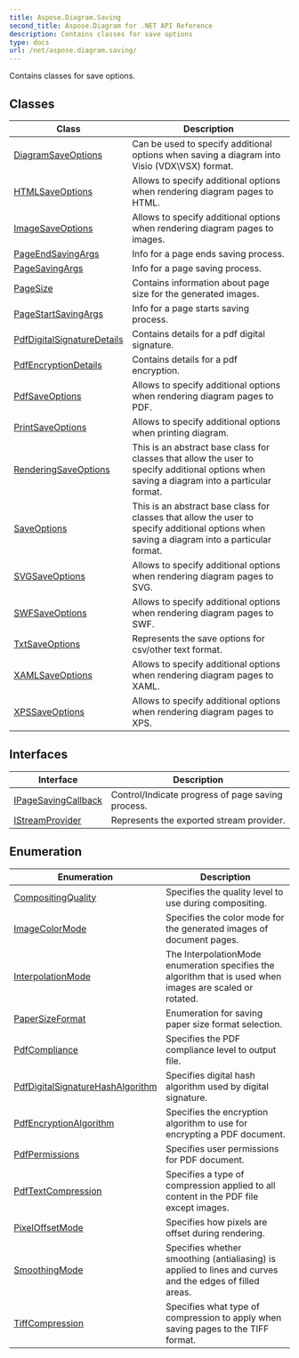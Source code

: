 ```yaml
---
title: Aspose.Diagram.Saving
second_title: Aspose.Diagram for .NET API Reference
description: Contains classes for save options
type: docs
url: /net/aspose.diagram.saving/
---
```

Contains classes for save options.

## Classes

| Class | Description |
| --- | --- |
| [DiagramSaveOptions](./diagramsaveoptions/) | Can be used to specify additional options when saving a diagram into Visio (VDX\VSX) format. |
| [HTMLSaveOptions](./htmlsaveoptions/) | Allows to specify additional options when rendering diagram pages to HTML. |
| [ImageSaveOptions](./imagesaveoptions/) | Allows to specify additional options when rendering diagram pages to images. |
| [PageEndSavingArgs](./pageendsavingargs/) | Info for a page ends saving process. |
| [PageSavingArgs](./pagesavingargs/) | Info for a page saving process. |
| [PageSize](./pagesize/) | Contains information about page size for the generated images. |
| [PageStartSavingArgs](./pagestartsavingargs/) | Info for a page starts saving process. |
| [PdfDigitalSignatureDetails](./pdfdigitalsignaturedetails/) | Contains details for a pdf digital signature. |
| [PdfEncryptionDetails](./pdfencryptiondetails/) | Contains details for a pdf encryption. |
| [PdfSaveOptions](./pdfsaveoptions/) | Allows to specify additional options when rendering diagram pages to PDF. |
| [PrintSaveOptions](./printsaveoptions/) | Allows to specify additional options when printing diagram. |
| [RenderingSaveOptions](./renderingsaveoptions/) | This is an abstract base class for classes that allow the user to specify additional options when saving a diagram into a particular format. |
| [SaveOptions](./saveoptions/) | This is an abstract base class for classes that allow the user to specify additional options when saving a diagram into a particular format. |
| [SVGSaveOptions](./svgsaveoptions/) | Allows to specify additional options when rendering diagram pages to SVG. |
| [SWFSaveOptions](./swfsaveoptions/) | Allows to specify additional options when rendering diagram pages to SWF. |
| [TxtSaveOptions](./txtsaveoptions/) | Represents the save options for csv/other text format. |
| [XAMLSaveOptions](./xamlsaveoptions/) | Allows to specify additional options when rendering diagram pages to XAML. |
| [XPSSaveOptions](./xpssaveoptions/) | Allows to specify additional options when rendering diagram pages to XPS. |
## Interfaces

| Interface | Description |
| --- | --- |
| [IPageSavingCallback](./ipagesavingcallback/) | Control/Indicate progress of page saving process. |
| [IStreamProvider](./istreamprovider/) | Represents the exported stream provider. |
## Enumeration

| Enumeration | Description |
| --- | --- |
| [CompositingQuality](./compositingquality/) | Specifies the quality level to use during compositing. |
| [ImageColorMode](./imagecolormode/) | Specifies the color mode for the generated images of document pages. |
| [InterpolationMode](./interpolationmode/) | The InterpolationMode enumeration specifies the algorithm that is used when images are scaled or rotated. |
| [PaperSizeFormat](./papersizeformat/) | Enumeration for saving paper size format selection. |
| [PdfCompliance](./pdfcompliance/) | Specifies the PDF compliance level to output file. |
| [PdfDigitalSignatureHashAlgorithm](./pdfdigitalsignaturehashalgorithm/) | Specifies digital hash algorithm used by digital signature. |
| [PdfEncryptionAlgorithm](./pdfencryptionalgorithm/) | Specifies the encryption algorithm to use for encrypting a PDF document. |
| [PdfPermissions](./pdfpermissions/) | Specifies user permissions for PDF document. |
| [PdfTextCompression](./pdftextcompression/) | Specifies a type of compression applied to all content in the PDF file except images. |
| [PixelOffsetMode](./pixeloffsetmode/) | Specifies how pixels are offset during rendering. |
| [SmoothingMode](./smoothingmode/) | Specifies whether smoothing (antialiasing) is applied to lines and curves and the edges of filled areas. |
| [TiffCompression](./tiffcompression/) | Specifies what type of compression to apply when saving pages to the TIFF format. |


